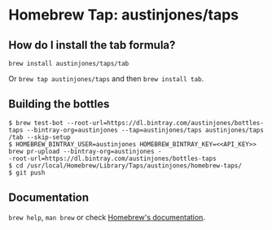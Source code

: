 # Homebrew Tap: austinjones/taps

## How do I install the tab formula?
`brew install austinjones/taps/tab`

Or `brew tap austinjones/taps` and then `brew install tab`.

## Building the bottles
```
$ brew test-bot --root-url=https://dl.bintray.com/austinjones/bottles-taps --bintray-org=austinjones --tap=austinjones/taps austinjones/taps
/tab --skip-setup
$ HOMEBREW_BINTRAY_USER=austinjones HOMEBREW_BINTRAY_KEY=<<API_KEY>> brew pr-upload --bintray-org=austinjones -
-root-url=https://dl.bintray.com/austinjones/bottles-taps
$ cd /usr/local/Homebrew/Library/Taps/austinjones/homebrew-taps/
$ git push
```

## Documentation
`brew help`, `man brew` or check [Homebrew's documentation](https://docs.brew.sh).
